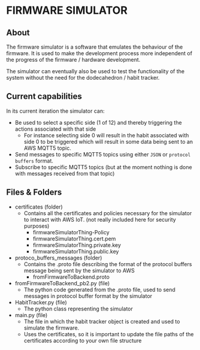 # FIRMWARE SIMULATOR

## About

The firmware simulator is a software that emulates the behaviour of the firmware. It is used to make the development process more independent of the progress of the firmware / hardware development.

The simulator can eventually also be used to test the functionality of the system without the need for the dodecahedron / habit tracker.

## Current capabilities

In its current iteration the simulator can:

- Be used to select a specific side (1 of 12) and thereby triggering the actions associated with that side
  - For instance selecting side 0 will result in the habit associated with side 0 to be triggered which will result in some data being sent to an AWS MQTT5 topic.
- Send messages to specific MQTT5 topics using either `JSON` or `protocol buffers` format.
- Subscribe to specific MQTT5 topics (but at the moment nothing is done with messages received from that topic)

## Files & Folders

- certificates (folder)
  - Contains all the certificates and policies necessary for the simulator to interact with AWS IoT. (not really included here for security purposes)
    - firmwareSimulatorThing-Policy
    - firmwareSimulatorThing.cert.pem
    - firmwareSimulatorThing.private.key
    - firmwareSimulatorThing.public.key
- protoco_buffers_messages (folder)
  - Contains the .proto file describing the format of the protocol buffers message being sent by the simulator to AWS
    - fromFirmwareToBackend.proto
- fromFirmwareToBackend_pb2.py (file)
  - The python code generated from the .proto file, used to send messages in protocol buffer format by the simulator
- HabitTracker.py (file)
  - The python class representing the simulator
- main.py (file)
  - The file in which the habit tracker object is created and used to simulate the firmware.
  - Uses the certificates, so it is important to update the file paths of the certificates according to your own file structure
